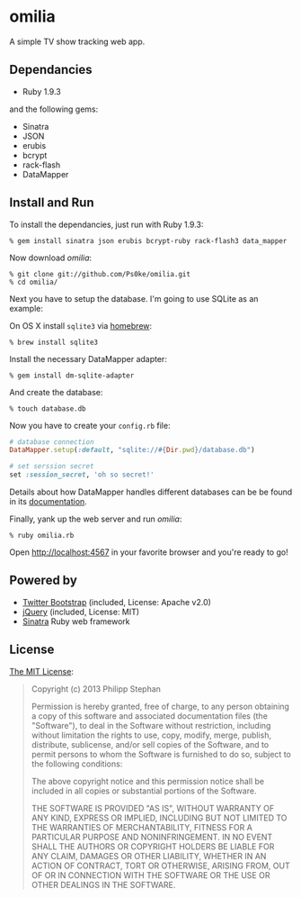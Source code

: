 # omilia
A simple TV show tracking web app.


## Dependancies
* Ruby 1.9.3

and the following gems:

* Sinatra
* JSON
* erubis
* bcrypt
* rack-flash
* DataMapper


## Install and Run
To install the dependancies, just run with Ruby 1.9.3:

    % gem install sinatra json erubis bcrypt-ruby rack-flash3 data_mapper

Now download *omilia*:

    % git clone git://github.com/Ps0ke/omilia.git
    % cd omilia/

Next you have to setup the database. I'm going to use SQLite as an example:

On OS X install `sqlite3` via [homebrew](http://mxcl.github.com/homebrew/):

    % brew install sqlite3

Install the necessary DataMapper adapter:

    % gem install dm-sqlite-adapter

And create the database:

    % touch database.db

Now you have to create your `config.rb` file:

```ruby
# database connection
DataMapper.setup(:default, "sqlite://#{Dir.pwd}/database.db")

# set serssion secret
set :session_secret, 'oh so secret!'
```
Details about how DataMapper handles different databases can be be found in its [documentation](http://datamapper.org/getting-started.html).

Finally, yank up the web server and run *omilia*:

    % ruby omilia.rb

Open [http://localhost:4567](http://localhost:4567) in your favorite browser and you're ready to go!


## Powered by
* [Twitter Bootstrap](http://getbootstrap.com/) (included, License: Apache v2.0)
* [jQuery](http://jquery.org/) (included, License: MIT)
* [Sinatra](http://sinatrarb.com) Ruby web framework


## License
[The MIT License](http://opensource.org/licenses/MIT):

> Copyright (c) 2013 Philipp Stephan
>
> Permission is hereby granted, free of charge, to any person obtaining a copy of this software and associated documentation files (the "Software"), to deal in the Software without restriction, including without limitation the rights to use, copy, modify, merge, publish, distribute, sublicense, and/or sell copies of the Software, and to permit persons to whom the Software is furnished to do so, subject to the following conditions:
>
> The above copyright notice and this permission notice shall be included in all copies or substantial portions of the Software.
>
> THE SOFTWARE IS PROVIDED "AS IS", WITHOUT WARRANTY OF ANY KIND, EXPRESS OR IMPLIED, INCLUDING BUT NOT LIMITED TO THE WARRANTIES OF MERCHANTABILITY, FITNESS FOR A PARTICULAR PURPOSE AND NONINFRINGEMENT. IN NO EVENT SHALL THE AUTHORS OR COPYRIGHT HOLDERS BE LIABLE FOR ANY CLAIM, DAMAGES OR OTHER LIABILITY, WHETHER IN AN ACTION OF CONTRACT, TORT OR OTHERWISE, ARISING FROM, OUT OF OR IN CONNECTION WITH THE SOFTWARE OR THE USE OR OTHER DEALINGS IN THE SOFTWARE.

